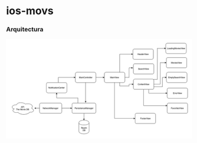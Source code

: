 # ios-movs


### Arquitectura

![alt text](https://raw.githubusercontent.com/ealiaga/ios-movs/master/Movs/assets/ios-movs.png)
